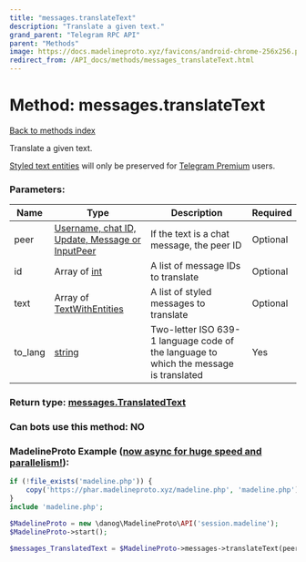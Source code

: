 ```yaml
---
title: "messages.translateText"
description: "Translate a given text."
grand_parent: "Telegram RPC API"
parent: "Methods"
image: https://docs.madelineproto.xyz/favicons/android-chrome-256x256.png
redirect_from: /API_docs/methods/messages_translateText.html
---
```

# Method: messages.translateText
[Back to methods index](index.html)



Translate a given text.

[Styled text entities](https://core.telegram.org/api/entities) will only be preserved for [Telegram Premium](https://core.telegram.org/api/premium) users.

### Parameters:

| Name     |    Type       | Description | Required |
|----------|---------------|-------------|----------|
|peer|[Username, chat ID, Update, Message or InputPeer](/API_docs/types/InputPeer.html) | If the text is a chat message, the peer ID | Optional|
|id|Array of [int](/API_docs/types/int.html) | A list of message IDs to translate | Optional|
|text|Array of [TextWithEntities](/API_docs/types/TextWithEntities.html) | A list of styled messages to translate | Optional|
|to\_lang|[string](/API_docs/types/string.html) | Two-letter ISO 639-1 language code of the language to which the message is translated | Yes|


### Return type: [messages.TranslatedText](/API_docs/types/messages.TranslatedText.html)

### Can bots use this method: **NO**


### MadelineProto Example ([now async for huge speed and parallelism!](https://docs.madelineproto.xyz/docs/ASYNC.html)):


```php
if (!file_exists('madeline.php')) {
    copy('https://phar.madelineproto.xyz/madeline.php', 'madeline.php');
}
include 'madeline.php';

$MadelineProto = new \danog\MadelineProto\API('session.madeline');
$MadelineProto->start();

$messages_TranslatedText = $MadelineProto->messages->translateText(peer: $InputPeer, id: [$int, $int], text: [$TextWithEntities, $TextWithEntities], to_lang: 'string', );
```

